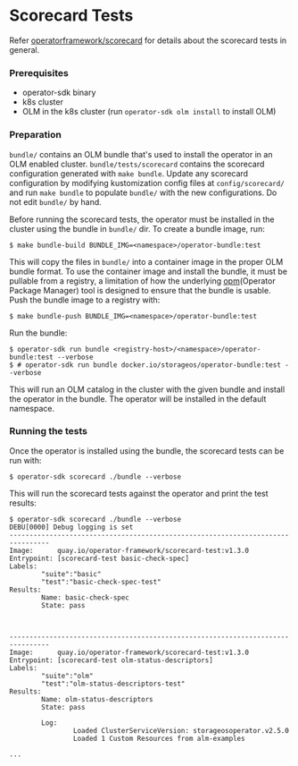 # Scorecard Tests

Refer [operatorframework/scorecard][scorecard] for details about the scorecard
tests in general.

### Prerequisites

- operator-sdk binary
- k8s cluster
- OLM in the k8s cluster (run `operator-sdk olm install` to install OLM)

### Preparation

`bundle/` contains an OLM bundle that's used to install the operator in an OLM
enabled cluster. `bundle/tests/scorecard` contains the scorecard configuration
generated with `make bundle`. Update any scorecard configuration by modifying
kustomization config files at `config/scorecard/` and run `make bundle` to
populate `bundle/` with the new configurations. Do not edit `bundle/` by hand.

Before running the scorecard tests, the operator must be installed in the
cluster using the bundle in `bundle/` dir. To create a bundle image, run:

```console
$ make bundle-build BUNDLE_IMG=<namespace>/operator-bundle:test
```

This will copy the files in `bundle/` into a container image in the proper OLM
bundle format. To use the container image and install the bundle, it must be
pullable from a registry, a limitation of how the underlying
[opm][opm-tooling](Operator Package Manager) tool is designed to ensure that
the bundle is usable. Push the bundle image to a registry with:

```console
$ make bundle-push BUNDLE_IMG=<namespace>/operator-bundle:test
```

Run the bundle:

```console
$ operator-sdk run bundle <registry-host>/<namespace>/operator-bundle:test --verbose
$ # operator-sdk run bundle docker.io/storageos/operator-bundle:test --verbose
```

This will run an OLM catalog in the cluster with the given bundle and install
the operator in the bundle. The operator will be installed in the default
namespace.

### Running the tests

Once the operator is installed using the bundle, the scorecard tests can be run
with:

```console
$ operator-sdk scorecard ./bundle --verbose
```

This will run the scorecard tests against the operator and print the test
results:

```console
$ operator-sdk scorecard ./bundle --verbose
DEBU[0000] Debug logging is set
--------------------------------------------------------------------------------
Image:      quay.io/operator-framework/scorecard-test:v1.3.0
Entrypoint: [scorecard-test basic-check-spec]
Labels:
        "suite":"basic"
        "test":"basic-check-spec-test"
Results:
        Name: basic-check-spec
        State: pass



--------------------------------------------------------------------------------
Image:      quay.io/operator-framework/scorecard-test:v1.3.0
Entrypoint: [scorecard-test olm-status-descriptors]
Labels:
        "suite":"olm"
        "test":"olm-status-descriptors-test"
Results:
        Name: olm-status-descriptors
        State: pass

        Log:
                Loaded ClusterServiceVersion: storageosoperator.v2.5.0
                Loaded 1 Custom Resources from alm-examples

...
```

[scorecard]:https://sdk.operatorframework.io/docs/advanced-topics/scorecard/scorecard/
[opm-tooling]:https://github.com/operator-framework/operator-registry/blob/master/docs/design/opm-tooling.md
